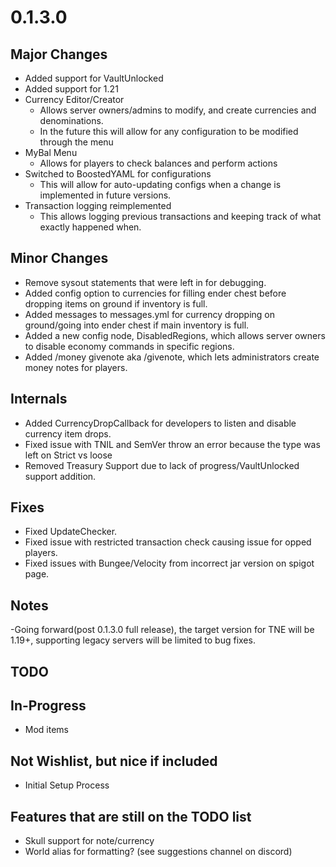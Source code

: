 # 0.1.3.0

## Major Changes
- Added support for VaultUnlocked
- Added support for 1.21
- Currency Editor/Creator
  - Allows server owners/admins to modify, and create currencies and denominations.
  - In the future this will allow for any configuration to be modified through the menu
- MyBal Menu
  - Allows for players to check balances and perform actions
- Switched to BoostedYAML for configurations
  - This will allow for auto-updating configs when a change is implemented in future versions.
- Transaction logging reimplemented
  - This allows logging previous transactions and keeping track of what exactly happened when.

## Minor Changes
- Remove sysout statements that were left in for debugging.
- Added config option to currencies for filling ender chest before dropping items on ground if inventory is full.
- Added messages to messages.yml for currency dropping on ground/going into ender chest if main inventory is full.
- Added a new config node, DisabledRegions, which allows server owners to disable economy commands in specific regions.
- Added /money givenote aka /givenote, which lets administrators create money notes for players.

## Internals
- Added CurrencyDropCallback for developers to listen and disable currency item drops.
- Fixed issue with TNIL and SemVer throw an error because the type was left on Strict vs loose
- Removed Treasury Support due to lack of progress/VaultUnlocked support addition.

## Fixes
- Fixed UpdateChecker.
- Fixed issue with restricted transaction check causing issue for opped players.
- Fixed issues with Bungee/Velocity from incorrect jar version on spigot page.

## Notes

-Going forward(post 0.1.3.0 full release), the target version for TNE will be 1.19+, supporting legacy servers will be limited to bug fixes.

## TODO

## In-Progress
- Mod items

## Not Wishlist, but nice if included
- Initial Setup Process

## Features that are still on the TODO list
- Skull support for note/currency
- World alias for formatting? (see suggestions channel on discord)